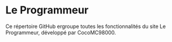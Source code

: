 # Le Programmeur

Ce répertoire GitHub ergroupe toutes les fonctionnalités du site Le Programmeur, développé par CocoMC98000.
